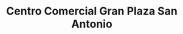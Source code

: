 ---
title: "Centro Comercial Gran Plaza San Antonio"
url: /pitalito/centro-comercial-gran-plaza-san-antonio/
shop: centro comercial
---